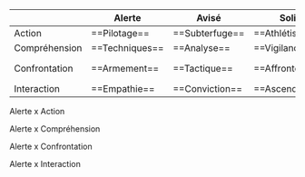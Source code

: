 
| |Alerte|Avisé|Solide|Tenace|
|---|---|---|---|---|
|Action|==Pilotage==|==Subterfuge==|==Athlétisme==|==Survie==|
|Compréhension|==Techniques==|==Analyse==|==Vigilance==|==Savoirs==|
|Confrontation|==Armement==|==Tactique==|==Affrontement==|==Sang-froid==|
|Interaction|==Empathie==|==Conviction==|==Ascendant==|==Coutumes==|



Alerte x Action


Alerte x Compréhension


Alerte x Confrontation

Alerte x Interaction


